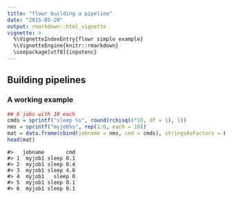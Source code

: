 ```yaml
---
title: "flowr building a pipeline"
date: "2015-05-20"
output: rmarkdown::html_vignette
vignette: >
  %\VignetteIndexEntry{flowr simple example}
  %\VignetteEngine{knitr::rmarkdown}
  \usepackage[utf8]{inputenc}
---
```


## Building pipelines



### A working example


```r
## 6 jobs with 10 each
cmds = sprintf("sleep %s", round(rchisq(6*10, df = 1), 1))
nms = sprintf("myjob%s", rep(1:6, each = 10))
mat = data.frame(cbind(jobname = nms, cmd = cmds), stringsAsFactors = FALSE)
head(mat)
```

```
#>   jobname       cmd
#> 1  myjob1 sleep 0.1
#> 2  myjob1 sleep 0.4
#> 3  myjob1 sleep 4.8
#> 4  myjob1   sleep 0
#> 5  myjob1 sleep 0.1
#> 6  myjob1 sleep 0.1
```

